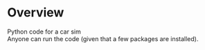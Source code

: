 # Overview
Python code for a car sim <br/>
Anyone can run the code (given that a few packages are installed).
